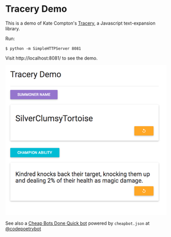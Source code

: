 # Tracery Demo

This is a demo of Kate Compton's [Tracery](https://github.com/galaxykate/tracery), a Javascript text-expansion library.

Run:

```
$ python -m SimpleHTTPServer 8081
```

Visit http://localhost:8081/ to see the demo.

![](./demo.png)

See also a [Cheap Bots Done Quick bot](http://cheapbotsdonequick.com/source/codepoetrybot) powered by `cheapbot.json` at [@codepoetrybot](https://twitter.com/codepoetrybot)